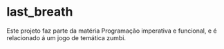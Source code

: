# last_breath
Este projeto faz parte da matéria Programação imperativa e funcional, e é relacionado á um jogo de temática zumbi.
